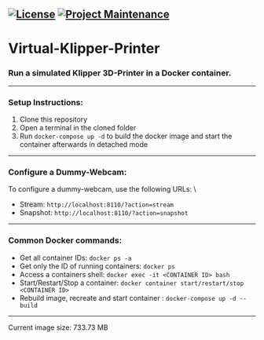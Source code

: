 [![License](https://img.shields.io/github/license/mainsail-crew/virtual-klipper-printer.svg)](https://github.com/mainsail-crew/virtual-klipper-printer/blob/master/LICENSE 'License')
[![Project Maintenance](https://img.shields.io/maintenance/yes/2022.svg)](https://github.com/mainsail-crew/virtual-klipper-printer 'GitHub Repository')
---
# Virtual-Klipper-Printer

### **Run a simulated Klipper 3D-Printer in a Docker container.**
---

### Setup Instructions:
1. Clone this repository
2. Open a terminal in the cloned folder
3. Run `docker-compose up -d` to build the docker image and start the container afterwards in detached mode

---

### Configure a Dummy-Webcam:
To configure a dummy-webcam, use the following URLs: \
   * Stream: `http://localhost:8110/?action=stream`
   * Snapshot: `http://localhost:8110/?action=snapshot`

---

### Common Docker commands:
* Get all container IDs: `docker ps -a`
* Get only the ID of running containers: `docker ps`
* Access a containers shell: `docker exec -it <CONTAINER ID> bash`
* Start/Restart/Stop a container: `docker container start/restart/stop <CONTAINER ID>`
* Rebuild image, recreate and start container : `docker-compose up -d --build`

---
Current image size: 733.73 MB
